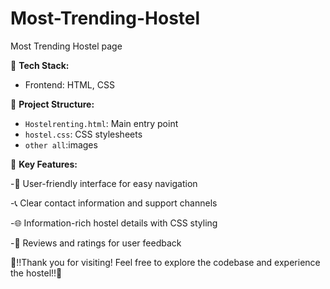 # Most-Trending-Hostel
Most Trending Hostel page 

🚀 **Tech Stack:**
- Frontend: HTML, CSS

📂 **Project Structure:**
- `Hostelrenting.html`: Main entry point
- `hostel.css`: CSS stylesheets
- `other all`:images

🌟 **Key Features:**
  
 -🛌 User-friendly interface for easy navigation

 -📞 Clear contact information and support channels

 -🌐 Information-rich hostel details with CSS styling

 -📝 Reviews and ratings for user feedback
 

🚀!!Thank you for visiting! Feel free to explore the codebase and experience the hostel!!🚀
